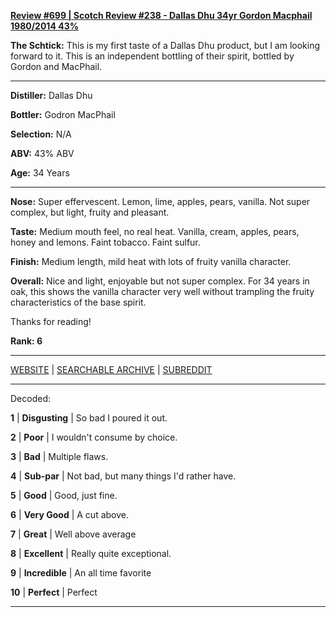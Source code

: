 
[**Review #699 | Scotch Review #238 - Dallas Dhu 34yr Gordon Macphail 1980/2014 43%**]( https://t8ke.review/review-699-dallas-dhu-34yr-gordon-macphail-1980-2014/)

**The Schtick:** This is my first taste of a Dallas Dhu product, but I am looking forward to it. This is an independent bottling of their spirit, bottled by Gordon and MacPhail. 

-----

**Distiller:** Dallas Dhu

**Bottler:** Godron MacPhail

**Selection:** N/A

**ABV:**  43% ABV

**Age:** 34 Years 

-----

**Nose:**  Super effervescent. Lemon, lime, apples, pears, vanilla. Not super complex, but light, fruity and pleasant.   

**Taste:** Medium mouth feel, no real heat. Vanilla, cream, apples, pears, honey and lemons. Faint tobacco. Faint sulfur. 

**Finish:** Medium length, mild heat with lots of fruity vanilla character.

**Overall:** Nice and light, enjoyable but not super complex. For 34 years in oak, this shows the vanilla character very well without trampling the fruity characteristics of the base spirit.

Thanks for reading!

**Rank: 6**



-----

[WEBSITE](https://t8ke.review) | [SEARCHABLE ARCHIVE](https://t8ke.review/review-archive/) | [SUBREDDIT](https://reddit.com/r/t8kereviews)

-----

Decoded:

**1** | **Disgusting** | So bad I poured it out.

**2** | **Poor** | I wouldn't consume by choice.

**3** | **Bad** | Multiple flaws.

**4** | **Sub-par** | Not bad, but many things I'd rather have.

**5** | **Good** | Good, just fine.

**6** | **Very Good** | A cut above.

**7** | **Great** | Well above average

**8** | **Excellent** | Really quite exceptional.

**9** | **Incredible** | An all time favorite

**10** | **Perfect** | Perfect

----

